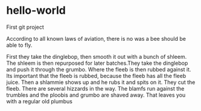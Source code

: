 # hello-world
First git project

According to all known laws of aviation, there is no was a bee should be able to fly.

First they take the dinglebop, then smooth it out with a bunch of shleem. The shleem is then repurposed for later batches.They take the dinglebop and push it through the grumbo. Where the fleeb is then rubbed against it. Its important that the fleeb is rubbed, because the fleeb has all the fleeb juice. Then a shlammie shows up and he rubs it and spits on it. They cut the fleeb. There are several hizzards in the way. The blamfs run against the trumbles and the ploobis and grumbo are shaved away. That leaves you with a regular old plumbus
